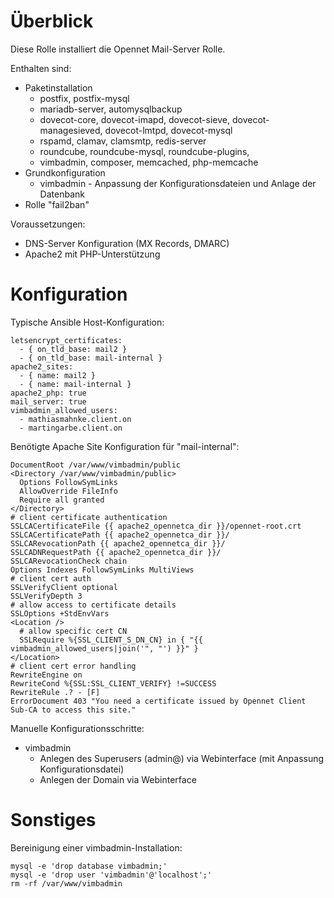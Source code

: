 # Überblick
Diese Rolle installiert die Opennet Mail-Server Rolle.

Enthalten sind:
* Paketinstallation
  * postfix, postfix-mysql
  * mariadb-server, automysqlbackup
  * dovecot-core, dovecot-imapd, dovecot-sieve, dovecot-managesieved, dovecot-lmtpd, dovecot-mysql
  * rspamd, clamav, clamsmtp, redis-server
  * roundcube, roundcube-mysql, roundcube-plugins,
  * vimbadmin, composer, memcached, php-memcache
* Grundkonfiguration
  * vimbadmin - Anpassung der Konfigurationsdateien und Anlage der Datenbank
* Rolle "fail2ban"

Voraussetzungen:
* DNS-Server Konfiguration (MX Records, DMARC)
* Apache2 mit PHP-Unterstützung

# Konfiguration 

Typische Ansible Host-Konfiguration:
```
letsencrypt_certificates:
  - { on_tld_base: mail2 }
  - { on_tld_base: mail-internal }
apache2_sites:
  - { name: mail2 }
  - { name: mail-internal }
apache2_php: true
mail_server: true
vimbadmin_allowed_users:
  - mathiasmahnke.client.on
  - martingarbe.client.on
```

Benötigte Apache Site Konfiguration für "mail-internal":
```
DocumentRoot /var/www/vimbadmin/public
<Directory /var/www/vimbadmin/public>
  Options FollowSymLinks
  AllowOverride FileInfo
  Require all granted    
</Directory>
# client certificate authentication
SSLCACertificateFile {{ apache2_opennetca_dir }}/opennet-root.crt
SSLCACertificatePath {{ apache2_opennetca_dir }}/
SSLCARevocationPath {{ apache2_opennetca_dir }}/
SSLCADNRequestPath {{ apache2_opennetca_dir }}/
SSLCARevocationCheck chain
Options Indexes FollowSymLinks MultiViews
# client cert auth
SSLVerifyClient optional
SSLVerifyDepth 3
# allow access to certificate details
SSLOptions +StdEnvVars
<Location />
  # allow specific cert CN
  SSLRequire %{SSL_CLIENT_S_DN_CN} in { "{{ vimbadmin_allowed_users|join('", "') }}" }
</Location>
# client cert error handling
RewriteEngine on
RewriteCond %{SSL:SSL_CLIENT_VERIFY} !=SUCCESS
RewriteRule .? - [F]
ErrorDocument 403 "You need a certificate issued by Opennet Client Sub-CA to access this site."
```

Manuelle Konfigurationsschritte:
* vimbadmin
  * Anlegen des Superusers (admin@) via Webinterface (mit Anpassung Konfigurationsdatei)
  * Anlegen der Domain via Webinterface

# Sonstiges

Bereinigung einer vimbadmin-Installation:
```
mysql -e 'drop database vimbadmin;'
mysql -e 'drop user 'vimbadmin'@'localhost';'
rm -rf /var/www/vimbadmin
```
